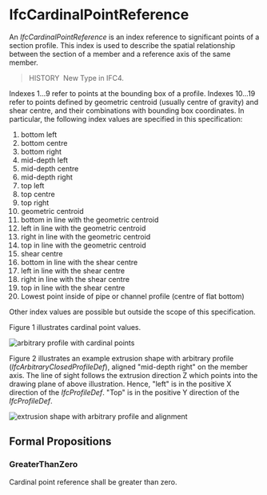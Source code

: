 # IfcCardinalPointReference

An _IfcCardinalPointReference_ is an index reference to significant points of a section profile. This index is used to describe the spatial relationship between the section of a member and a reference axis of the same member.

> HISTORY  New Type in IFC4.

Indexes 1...9 refer to points at the bounding box of a profile. Indexes 10...19 refer to points defined by geometric centroid (usually centre of gravity) and shear centre, and their combinations with bounding box coordinates. In particular, the following index values are specified in this specification:

1. bottom left
2. bottom centre
3. bottom right
4. mid-depth left
5. mid-depth centre
6. mid-depth right
7. top left
8. top centre
9. top right
10. geometric centroid
11. bottom in line with the geometric centroid
12. left in line with the geometric centroid
13. right in line with the geometric centroid
14. top in line with the geometric centroid
15. shear centre
16. bottom in line with the shear centre
17. left in line with the shear centre
18. right in line with the shear centre
19. top in line with the shear centre
20. Lowest point inside of pipe or channel profile (centre of flat bottom)

Other index values are possible but outside the scope of this specification.

Figure 1 illustrates cardinal point values.

![arbitrary profile with cardinal points](../../../../figures/ifccardinalpointreference-01.png "Figure 1 &mdash; Cardinal point values")

Figure 2 illustrates an example extrusion shape with arbitrary profile (_IfcArbitraryClosedProfileDef_), aligned "mid-depth right" on the member axis. The line of sight follows the extrusion direction Z which points into the drawing plane of above illustration. Hence, "left" is in the positive X direction of the _IfcProfileDef_. "Top" is in the positive Y direction of the _IfcProfileDef_.

![extrusion shape with arbitrary profile and alignment](../../../../figures/ifccardinalpointreference-02.png "Figure 2 &mdash; Cardinal point extrusion")

## Formal Propositions

### GreaterThanZero
Cardinal point reference shall be greater than zero.
